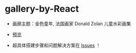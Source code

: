# gallery-by-React

* 画廊主题：金色童年, 法国画家 Donald Zolan 儿童水彩画集

* [预览](https://magicmai.github.io/gallery-by-React/) 

* 超具体搭建步骤和问题解决方案在 [Issues](https://github.com/magicmai/gallery-by-React/issues) ！
